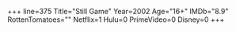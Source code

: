 +++
line=375
Title="Still Game"
Year=2002
Age="16+"
IMDb="8.9"
RottenTomatoes=""
Netflix=1
Hulu=0
PrimeVideo=0
Disney=0
+++

